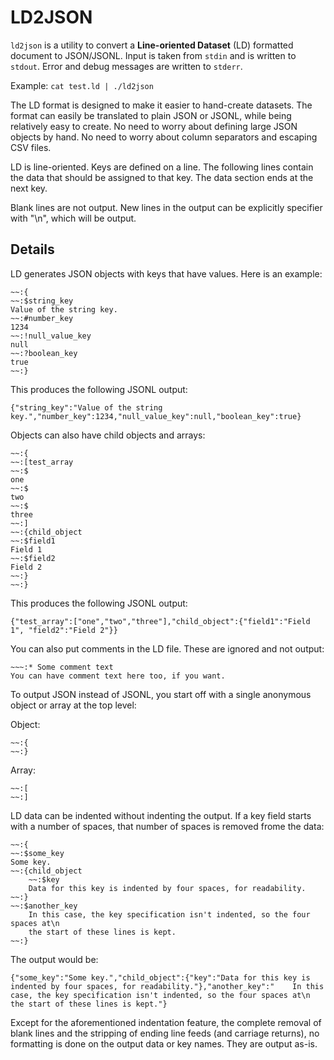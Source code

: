 # LD2JSON

`ld2json` is a utility to convert a **Line-oriented Dataset** (LD) formatted
document to JSON/JSONL. Input is taken from `stdin` and is written to `stdout`.
Error and debug messages are written to `stderr`.

Example: `cat test.ld | ./ld2json`

The LD format is designed to make it easier to hand-create datasets. The format
can easily be translated to plain JSON or JSONL, while being relatively easy to
create. No need to worry about defining large JSON objects by hand. No need to
worry about column separators and escaping CSV files.

LD is line-oriented. Keys are defined on a line. The following lines contain the
data that should be assigned to that key. The data section ends at the next key.

Blank lines are not output. New lines in the output can be explicitly specifier
with "\n", which will be output.

## Details

LD generates JSON objects with keys that have values. Here is an example:

```
~~:{
~~:$string_key
Value of the string key.
~~:#number_key
1234
~~:!null_value_key
null
~~:?boolean_key
true
~~:}
```

This produces the following JSONL output:

`{"string_key":"Value of the string key.","number_key":1234,"null_value_key":null,"boolean_key":true}`

Objects can also have child objects and arrays:

```
~~:{
~~:[test_array
~~:$
one
~~:$
two
~~:$
three
~~:]
~~:{child_object
~~:$field1
Field 1
~~:$field2
Field 2
~~:}
~~:}
```

This produces the following JSONL output:

`{"test_array":["one","two","three"],"child_object":{"field1":"Field 1",
"field2":"Field 2"}}`

You can also put comments in the LD file. These are ignored and not output:

```
~~~:* Some comment text
You can have comment text here too, if you want.
```

To output JSON instead of JSONL, you start off with a single anonymous object or
array at the top level:

Object:
```
~~:{
~~:}
```

Array:
```
~~:[
~~:]
```

LD data can be indented without indenting the output. If a key field starts with
a number of spaces, that number of spaces is removed frome the data:
```
~~:{
~~:$some_key
Some key.
~~:{child_object
    ~~:$key
    Data for this key is indented by four spaces, for readability.
~~:}
~~:$another_key
    In this case, the key specification isn't indented, so the four spaces at\n
    the start of these lines is kept.
~~:}
```

The output would be:

`{"some_key":"Some key.","child_object":{"key":"Data for this key is indented by
four spaces, for readability."},"another_key":"    In this case, the key
specification isn't indented, so the four spaces at\n    the start of these
lines is kept."}`

Except for the aforementioned indentation feature, the complete removal of
blank lines and the stripping of ending line feeds (and carriage returns), no
formatting is done on the output data or key names. They are output as-is.
